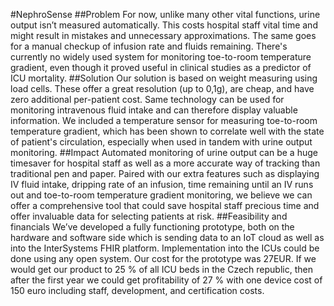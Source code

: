 #NephroSense
##Problem
For now, unlike many other vital functions, urine output isn’t measured automatically. This costs hospital staff vital time and might result in mistakes and unnecessary approximations. The same goes for a manual checkup of infusion rate and fluids remaining. There's currently no widely used system for monitoring toe-to-room temperature gradient, even though it proved useful in clinical studies as a predictor of ICU mortality.
##Solution
Our solution is based on weight measuring using load cells. These offer a great resolution (up to 0,1g), are cheap, and have zero additional per-patient cost.
Same technology can be used for monitoring intravenous fluid intake and can therefore display valuable information.
We included a temperature sensor for measuring toe-to-room temperature gradient, which has been shown to correlate well with the state of patient's circulation, especially when used in tandem with urine output monitoring.
##Impact
Automated monitoring of urine output can be a huge timesaver for hospital staff as well as a more accurate way of tracking than traditional pen and paper. Paired with our extra features such as displaying IV fluid intake, dripping rate of an infusion, time remaining until an IV runs out and toe-to-room temperature gradient monitoring, we believe we can offer a comprehensive tool that could save hospital staff precious time and offer invaluable data for selecting patients at risk.
##Feasibility and financials
We’ve developed a fully functioning prototype, both on the hardware and software side which is sending data to an IoT cloud as well as into the InterSystems FHIR platform.
Implementation into the ICUs could be done using any open system.
Our cost for the prototype was 27EUR. If we would get our product to 25 % of all ICU beds in the Czech republic, then after the first year we could get profitability of 27 % with one device cost of 150 euro including staff, development, and certification costs.

